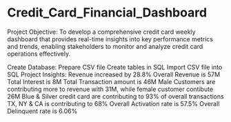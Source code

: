 # Credit_Card_Financial_Dashboard

Project Objective:
To develop a comprehensive credit card weekly dashboard that provides real-time insights into key performance metrics and trends, enabling stakeholders to monitor and analyze credit card operations effectively.

Create Database:
Prepare CSV file
Create tables in SQL
Import CSV file into SQL
Project Insights:
Revenue increased by 28.8%
Overall Revenue is 57M
Total Interest is 8M
Total Transaction amount is 46M
Male Customers are contributing more to revenue with 31M, while female customer contibute 26M
Blue & Silver credit card are contributing to 93% of overall transactions
TX, NY & CA is contributing to 68%
Overall Activation rate is 57.5%
Overall Delinquent rate is 6.06%
